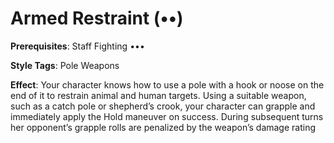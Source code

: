 # Armed Restraint (••) 
**Prerequisites**: Staff Fighting ••• 

**Style Tags**: Pole Weapons

**Effect**: Your character knows how to use a pole with a hook or noose on the end of it to restrain animal and human targets. Using a suitable weapon, such as a catch pole or shepherd’s crook, your character can grapple and immediately apply the Hold maneuver on success. During subsequent turns her opponent’s grapple rolls are penalized by the weapon’s damage rating